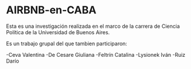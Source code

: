 # AIRBNB-en-CABA
Esta es una investigación realizada en el marco de la carrera de Ciencia Política de la Universidad de Buenos Aires.

Es un trabajo grupal del que tambien participaron:

-Ceva Valentina
-De Cesare Giuliana
-Feltrín Catalina
-Lysionek Iván
-Ruiz Darío
